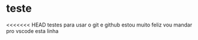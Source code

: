 # teste
<<<<<<< HEAD
 testes para usar o git e github 
 estou muito feliz
 vou mandar pro vscode esta linha
 

